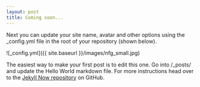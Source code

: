 ```yaml
---
layout: post
title: Coming soon...
---
```


Next you can update your site name, avatar and other options using the _config.yml file in the root of your repository (shown below).

![_config.yml]({{ site.baseurl }}/images/nfg_small.jpg)

The easiest way to make your first post is to edit this one. Go into /_posts/ and update the Hello World markdown file. For more instructions head over to the [Jekyll Now repository](https://github.com/barryclark/jekyll-now) on GitHub.
